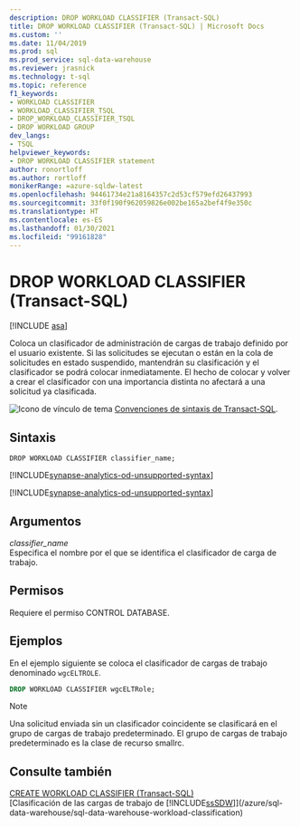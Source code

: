 ```yaml
---
description: DROP WORKLOAD CLASSIFIER (Transact-SQL)
title: DROP WORKLOAD CLASSIFIER (Transact-SQL) | Microsoft Docs
ms.custom: ''
ms.date: 11/04/2019
ms.prod: sql
ms.prod_service: sql-data-warehouse
ms.reviewer: jrasnick
ms.technology: t-sql
ms.topic: reference
f1_keywords:
- WORKLOAD CLASSIFIER
- WORKLOAD_CLASSIFIER_TSQL
- DROP_WORKLOAD_CLASSIFIER_TSQL
- DROP WORKLOAD GROUP
dev_langs:
- TSQL
helpviewer_keywords:
- DROP WORKLOAD CLASSIFIER statement
author: ronortloff
ms.author: rortloff
monikerRange: =azure-sqldw-latest
ms.openlocfilehash: 94461734e21a8164357c2d53cf579efd26437993
ms.sourcegitcommit: 33f0f190f962059826e002be165a2bef4f9e350c
ms.translationtype: HT
ms.contentlocale: es-ES
ms.lasthandoff: 01/30/2021
ms.locfileid: "99161828"
---
```

# <a name="drop-workload-classifier-transact-sql"></a>DROP WORKLOAD CLASSIFIER (Transact-SQL)

[!INCLUDE [asa](../../includes/applies-to-version/asa.md)]

Coloca un clasificador de administración de cargas de trabajo definido por el usuario existente.  Si las solicitudes se ejecutan o están en la cola de solicitudes en estado suspendido, mantendrán su clasificación y el clasificador se podrá colocar inmediatamente. El hecho de colocar y volver a crear el clasificador con una importancia distinta no afectará a una solicitud ya clasificada.
  
![Icono de vínculo de tema](../../database-engine/configure-windows/media/topic-link.gif "Icono de vínculo de tema") [Convenciones de sintaxis de Transact-SQL](../../t-sql/language-elements/transact-sql-syntax-conventions-transact-sql.md).  
  
## <a name="syntax"></a>Sintaxis  

```syntaxsql
DROP WORKLOAD CLASSIFIER classifier_name;
```
[!INCLUDE[synapse-analytics-od-unsupported-syntax](../../includes/synapse-analytics-od-unsupported-syntax.md)]

[!INCLUDE[synapse-analytics-od-unsupported-syntax](../../includes/synapse-analytics-od-unsupported-syntax.md)]

## <a name="arguments"></a>Argumentos

*classifier_name*  
Especifica el nombre por el que se identifica el clasificador de carga de trabajo.
  
## <a name="permissions"></a>Permisos

Requiere el permiso CONTROL DATABASE.  
  
## <a name="examples"></a>Ejemplos

En el ejemplo siguiente se coloca el clasificador de cargas de trabajo denominado `wgcELTROLE`.  

```sql
DROP WORKLOAD CLASSIFIER wgcELTRole;
```

> [!NOTE]
> Una solicitud enviada sin un clasificador coincidente se clasificará en el grupo de cargas de trabajo predeterminado.  El grupo de cargas de trabajo predeterminado es la clase de recurso smallrc.
  
## <a name="see-also"></a>Consulte también

[CREATE WORKLOAD CLASSIFIER (Transact-SQL)](../../t-sql/statements/create-workload-classifier-transact-sql.md)</br>
[Clasificación de las cargas de trabajo de [!INCLUDE[ssSDW](../../includes/sssdwfull-md.md)]](/azure/sql-data-warehouse/sql-data-warehouse-workload-classification)
